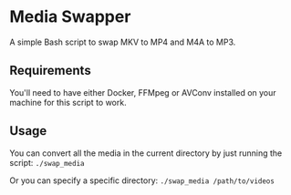 # Media Swapper

A simple Bash script to swap MKV to MP4 and M4A to MP3.

## Requirements

You'll need to have either Docker, FFMpeg or AVConv installed on your machine for this script to work.

## Usage

You can convert all the media in the current directory by just running the script: `./swap_media`

Or you can specify a specific directory: `./swap_media /path/to/videos`
